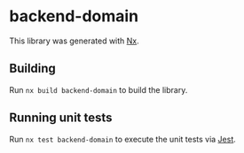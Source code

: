 # backend-domain

This library was generated with [Nx](https://nx.dev).

## Building

Run `nx build backend-domain` to build the library.

## Running unit tests

Run `nx test backend-domain` to execute the unit tests via [Jest](https://jestjs.io).
